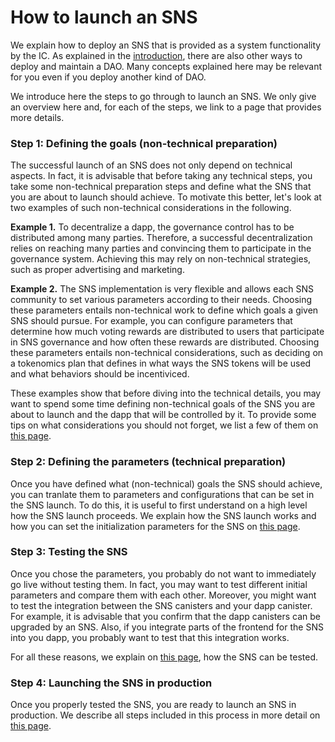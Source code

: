 # How to launch an SNS

We explain how to deploy an SNS that is provided as a 
system functionality by the IC.
As explained in the [introduction](../sns.md), there are also other 
ways to deploy and maintain a DAO. Many concepts explained here may be 
relevant for you even if you deploy another kind of DAO.

We introduce here the steps to go through to launch an SNS.
We only give an overview here and, for each of the steps, we 
link to a page that provides more details. 

### Step 1: Defining the goals (non-technical preparation)
The successful launch of an SNS does not only depend on technical
aspects. 
In fact, it is advisable that before taking any technical steps, 
you take some non-technical preparation steps and define what the SNS
that you are about to launch should achieve. 
To motivate this better, let's look at two examples of such non-technical
considerations in the following.

**Example 1.** 
To decentralize a dapp, the governance control has to be distributed 
among many parties. Therefore, a successful decentralization relies on
reaching many parties and convincing them to participate in the 
governance system. Achieving this may rely on non-technical strategies,
such as proper advertising and marketing.

**Example 2.**
The SNS implementation is very flexible and allows each SNS
community to set various parameters according to their needs.
Choosing these parameters entails non-technical work to define
which goals a given SNS should pursue.
For example, you can configure parameters that determine how much
voting rewards are distributed to users that participate in SNS 
governance and how often these rewards are distributed.
Choosing these parameters entails non-technical considerations,
such as deciding on a tokenomics plan that defines in what ways
the SNS tokens will be used and what behaviors should be incentiviced.

These examples show that before diving into the technical details, you 
may want to spend some time defining non-technical goals of the SNS you
are about to launch and the dapp that will be controlled by it.
To provide some tips on what considerations you should not forget,
we list a few of them on
[this page](../../../tokenomics/sns/not-blind/predeployment-considerations.md).

### Step 2: Defining the parameters (technical preparation)
Once you have defined what (non-technical) goals the SNS should achieve,
you can tranlate them to parameters and configurations that can be set in
the SNS launch. 
To do this, it is useful to first understand on a high level how the
SNS launch proceeds.
We explain how the SNS launch works and how you can set the initialization
parameters for the SNS on [this page](./deployment/predeployment.md).

### Step 3: Testing the SNS
Once you chose the parameters, you probably do not want to immediately
go live without testing them. In fact, you may want to test different
initial parameters and compare them with each other.
Moreover, you might want to test the integration between the SNS canisters
and your dapp canister. For example, it is advisable that you
confirm that the dapp canisters can be upgraded by an SNS. 
Also, if you integrate parts of the frontend for the SNS into you dapp,
you probably want to test that this integration works.

For all these reasons, we explain on [this page](./deployment/local-testing.md), how
the SNS can be tested.

### Step 4: Launching the SNS in production
Once you properly tested the SNS, you are ready to launch an SNS in
production. 
We describe all steps included in this process in more detail
on [this page](./deployment/deployment.md).
